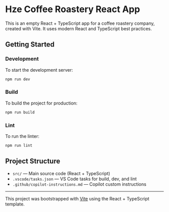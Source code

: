 # Hze Coffee Roastery React App

This is an empty React + TypeScript app for a coffee roastery company, created with Vite. It uses modern React and TypeScript best practices.

## Getting Started

### Development
To start the development server:

```bash
npm run dev
```

### Build
To build the project for production:

```bash
npm run build
```

### Lint
To run the linter:

```bash
npm run lint
```

## Project Structure
- `src/` — Main source code (React + TypeScript)
- `.vscode/tasks.json` — VS Code tasks for build, dev, and lint
- `.github/copilot-instructions.md` — Copilot custom instructions

---

This project was bootstrapped with [Vite](https://vitejs.dev/) using the React + TypeScript template.
